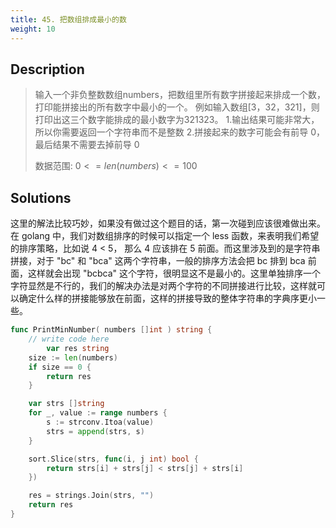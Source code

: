 ```yaml
---
title: 45. 把数组排成最小的数
weight: 10
---
```

## Description

> 输入一个非负整数数组numbers，把数组里所有数字拼接起来排成一个数，打印能拼接出的所有数字中最小的一个。
> 例如输入数组[3，32，321]，则打印出这三个数字能排成的最小数字为321323。
> 1.输出结果可能非常大，所以你需要返回一个字符串而不是整数
> 2.拼接起来的数字可能会有前导 0，最后结果不需要去掉前导 0
> 
> 数据范围:
> $0<=len(numbers)<=100$

## Solutions

这里的解法比较巧妙，如果没有做过这个题目的话，第一次碰到应该很难做出来。在 golang 中，我们对数组排序的时候可以指定一个 less 函数，来表明我们希望的排序策略，比如说 4 < 5， 那么 4 应该排在 5 前面。而这里涉及到的是字符串拼接，对于 "bc" 和 "bca" 这两个字符串，一般的排序方法会把 bc 排到 bca 前面，这样就会出现 "bcbca" 这个字符，很明显这不是最小的。这里单独排序一个字符显然是不行的，我们的解决办法是对两个字符的不同拼接进行比较，这样就可以确定什么样的拼接能够放在前面，这样的拼接导致的整体字符串的字典序更小一些。
```go
func PrintMinNumber( numbers []int ) string {
    // write code here
    	var res string
	size := len(numbers)
	if size == 0 {
		return res
	}

	var strs []string
	for _, value := range numbers {
		s := strconv.Itoa(value)
		strs = append(strs, s)
	}

	sort.Slice(strs, func(i, j int) bool {
		return strs[i] + strs[j] < strs[j] + strs[i]
	})

	res = strings.Join(strs, "")
	return res
}
```
